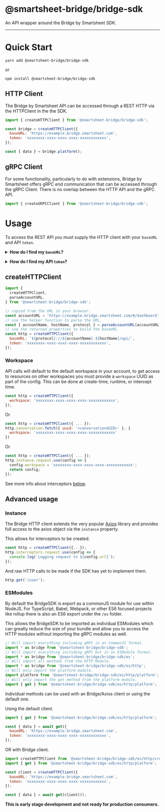 # @smartsheet-bridge/bridge-sdk

An API wrapper around the Bridge by Smartsheet SDK.

---

# Quick Start

```
yarn add @smartsheet-bridge/bridge-sdk
```

or

```
npm install @smartsheet-bridge/bridge-sdk
```

## HTTP Client

The Bridge by Smartsheet API can be accessed through a REST HTTP via the HTTPClient in the the SDK.

```js
import { createHTTPClient } from '@smartsheet-bridge/bridge-sdk';

const bridge = createHTTPClient({
  baseURL: 'https://example.bridge.smartsheet.com',
  token: 'xxxxxxxx-xxxx-xxxx-xxxx-xxxxxxxxxxxx',
});

const { data } = bridge.platform();
```

## gRPC Client

For some functionality, particularly to do with extensions, Bridge by Smartsheet offers gRPC end communication that can be accessed through the gRPC Client. There is no overlap between the HTTP API and the gRPC API.

```js
import { createGRPCClient } from '@smartsheet-bridge/bridge-sdk';
```

# Usage

To access the REST API you must supply the HTTP client with your `baseURL` and API `token`.

<p>
<details>
<summary><b>How do I find my <code>baseURL</code>?</b></summary>
<p>
Your <code>baseURL</code> is the URL of your Bridge by Smartsheet account API. You can use the helper function <code>parseAccountURL</code> to get the root of your account URL and then append <code>/api</code> to the end.
</p>
<p>
<em>For very advanced users, the API might not be served at <code>/api</code>. These users should contact their account manager for details.</em>
</p>
</details>
</p>

<p>
<details>
<summary><b>How do I find my API <code>token</code>?</b></summary>
<p>
You can create an API token from your Bridge by Smartsheet user interface. When logged in, click on the user icon in the top right of the interface and select "API Keys". From here you can create, delete, and copy API Keys to your clipboard.
</p>
<p>
<em>These API Keys have full read/write access to your Bridge by Smartsheet account so be careful with who you allow access. <b>Do not commit them to public version management repositories.</b></em>
</p>
</details>
</p>

## createHTTPClient

```js
import {
  createHTTPClient,
  parseAccountURL,
} from '@smartsheet-bridge/bridge-sdk';

// copied from the URL in your browser.
const accountURL = 'https://example.bridge.smartsheet.com/#/dashboard';
// use the helper function to parse the URL.
const { accountName, hostName, protocol } = parseAccountURL(accountURL);
// use the returned properties to build the baseURL
const http = createHTTPClient({
  baseURL: `${protocol}://${accountName}.${hostName}/api/`,
  token: 'xxxxxxxx-xxxx-xxxx-xxxx-xxxxxxxxxxxx',
});
```

### Workspace

API calls will default to the default workspace in your account, to get access to resources on other workspaces you must provide a `workspace` UUID as part of the config. This can be done at create-time, runtime, or intercept time.

```js
const http = createHTTPClient({
  workspace: 'xxxxxxxx-xxxx-xxxx-xxxx-xxxxxxxxxxxx',
});
```

Or

```js
const http = createHTTPClient({ ... });
http.conversation.fetch({ uuid: '<conversationUUID>' }, {
  workspace: 'xxxxxxxx-xxxx-xxxx-xxxx-xxxxxxxxxxxx'
})
```

Or

```js
const http = createHTTPClient({ ... });
http.instance.request.use(config => {
  config.workspace = 'xxxxxxxx-xxxx-xxxx-xxxx-xxxxxxxxxxxx';
  return config;
});
```

See more info about interceptors [below](#/Instance).

## Advanced usage

### Instance

The Bridge HTTP client extends the very popular [Axios](https://github.com/axios/axios) library and provides full access to the axios object via the `instance` property.

This allows for interceptors to be created.

```js
const http = createHTTPClient({...});
http.interceptors.request.use(config => {
  console.log(`Logging request to ${config.url}`);
});
```

And raw HTTP calls to be made if the SDK has yet to implement them.

```js
http.get('/user');
```

### ESModules

By default the BridgeSDK is export as a commonJS module for use within NodeJS. For TypeScript, Babel, Webpack, or other ES6 focused projects like rollup there is also an ES6 export under the `/es` folder.

This allows the BridgeSDK to be imported as individual ESModules which can greatly reduce the size of your bundle and allow you to access the HTTP modules without importing the gRPC modules as well.

```js
// Will import everything including gRPC in an CommonJS format.
import * as bridge from '@smartsheet-bridge/bridge-sdk';
// Will import everything including gRPC but in an ESModule format.
import * as bridge from '@smartsheet-bridge/bridge-sdk/es';
// Will import all methods from the HTTP Module.
import * as bridge from '@smartsheet-bridge/bridge-sdk/es/http';
// Will only import the platform module.
import platform from '@smartsheet-bridge/bridge-sdk/es/http/platform';
// Will only import the get method from the platform module.
import { get } from '@smartsheet-bridge/bridge-sdk/es/http/platform';
```

Individual methods can be used with an Bridge/Axios client or using the default one.

Using the default client.

```js
import { get } from '@smartsheet-bridge/bridge-sdk/es/http/platform';

const { data } = await get({
  baseURL: 'https://example.bridge.smartsheet.com',
  token: 'xxxxxxxx-xxxx-xxxx-xxxx-xxxxxxxxxxxx',
});
```

OR with Bridge client.

```js
import createHTTPClient from '@smartsheet-bridge/bridge-sdk/es/http/createInstance';
import { get } from '@smartsheet-bridge/bridge-sdk/es/http/platform';

const client = createHTTPClient({
  baseURL: 'https://example.bridge.smartsheet.com',
  token: 'xxxxxxxx-xxxx-xxxx-xxxx-xxxxxxxxxxxx',
});

const { data } = await get(client)();
```

**This is early stage development and not ready for production consumers.**

